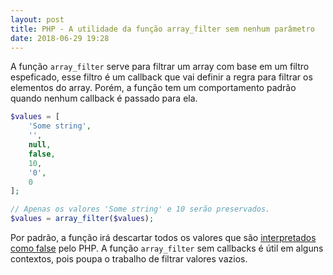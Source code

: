 ```yaml
---
layout: post
title: PHP - A utilidade da função array_filter sem nenhum parâmetro
date: 2018-06-29 19:28
---
```


A função ```array_filter``` serve para filtrar um array com base em um filtro espeficado, esse filtro é um callback que vai definir a regra para filtrar os elementos do array. Porém, a função tem um comportamento padrão quando nenhum callback é passado para ela.

```php
$values = [
    'Some string',
    '',
    null,
    false,
    10,
    '0',
    0
];

// Apenas os valores 'Some string' e 10 serão preservados.
$values = array_filter($values);
```

Por padrão, a função irá descartar todos os valores que são [interpretados como false](http://php.net/manual/pt_BR/types.comparisons.php) pelo PHP. A função ```array_filter``` sem callbacks é útil em alguns contextos, pois poupa o trabalho de filtrar valores vazios.